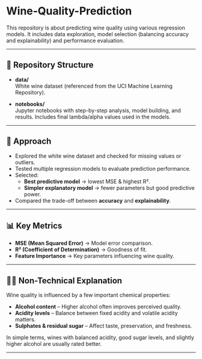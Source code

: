 # Wine-Quality-Prediction
This repository is about predicting wine quality using various regression models. It includes data exploration, model selection (balancing accuracy and explainability) and performance evaluation.

---

## 📂 Repository Structure

- **data/**  
  White wine dataset (referenced from the UCI Machine Learning Repository).

- **notebooks/**  
  Jupyter notebooks with step-by-step analysis, model building, and results. Includes final lambda/alpha values used in the models.  

---

## 🧠 Approach

- Explored the white wine dataset and checked for missing values or outliers.  
- Tested multiple regression models to evaluate prediction performance.  
- Selected:
  - **Best predictive model** → lowest MSE & highest R².  
  - **Simpler explanatory model** → fewer parameters but good predictive power.  
- Compared the trade-off between **accuracy** and **explainability**.  

---

## 📊 Key Metrics

- **MSE (Mean Squared Error)** → Model error comparison.  
- **R² (Coefficient of Determination)** → Goodness of fit.  
- **Feature Importance** → Key parameters influencing wine quality.  

---

## 👩‍🏫 Non-Technical Explanation

Wine quality is influenced by a few important chemical properties:  
- **Alcohol content** – Higher alcohol often improves perceived quality.  
- **Acidity levels** – Balance between fixed acidity and volatile acidity matters.  
- **Sulphates & residual sugar** – Affect taste, preservation, and freshness.  

In simple terms, wines with balanced acidity, good sugar levels, and slightly higher alcohol are usually rated better.  

---
